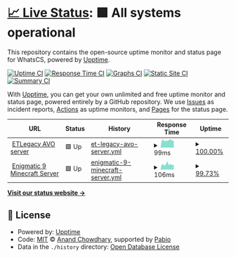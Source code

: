 # [📈 Live Status](https://WhatsCS.github.io/Monitor): <!--live status--> **🟩 All systems operational**

This repository contains the open-source uptime monitor and status page for WhatsCS, powered by [Upptime](https://github.com/upptime/upptime).

[![Uptime CI](https://github.com/WhatsCS/Monitor/workflows/Uptime%20CI/badge.svg)](https://github.com/WhatsCS/Monitor/actions?query=workflow%3A%22Uptime+CI%22)
[![Response Time CI](https://github.com/WhatsCS/Monitor/workflows/Response%20Time%20CI/badge.svg)](https://github.com/WhatsCS/Monitor/actions?query=workflow%3A%22Response+Time+CI%22)
[![Graphs CI](https://github.com/WhatsCS/Monitor/workflows/Graphs%20CI/badge.svg)](https://github.com/WhatsCS/Monitor/actions?query=workflow%3A%22Graphs+CI%22)
[![Static Site CI](https://github.com/WhatsCS/Monitor/workflows/Static%20Site%20CI/badge.svg)](https://github.com/WhatsCS/Monitor/actions?query=workflow%3A%22Static+Site+CI%22)
[![Summary CI](https://github.com/WhatsCS/Monitor/workflows/Summary%20CI/badge.svg)](https://github.com/WhatsCS/Monitor/actions?query=workflow%3A%22Summary+CI%22)

With [Upptime](https://upptime.js.org), you can get your own unlimited and free uptime monitor and status page, powered entirely by a GitHub repository. We use [Issues](https://github.com/WhatsCS/Monitor/issues) as incident reports, [Actions](https://github.com/WhatsCS/Monitor/actions) as uptime monitors, and [Pages](https://WhatsCS.github.io/Monitor) for the status page.

<!--start: status pages-->
<!-- This summary is generated by Upptime (https://github.com/upptime/upptime) -->
<!-- Do not edit this manually, your changes will be overwritten -->
<!-- prettier-ignore -->
| URL | Status | History | Response Time | Uptime |
| --- | ------ | ------- | ------------- | ------ |
| <img alt="" src="https://icons.duckduckgo.com/ip3/null.ico" height="13"> [ETLegacy AVO server](et.sirenfal.com) | 🟩 Up | [et-legacy-avo-server.yml](https://github.com/WhatsCS/Monitor/commits/HEAD/history/et-legacy-avo-server.yml) | <details><summary><img alt="Response time graph" src="./graphs/et-legacy-avo-server/response-time-week.png" height="20"> 99ms</summary><br><a href="https://WhatsCS.github.io/Monitor/history/et-legacy-avo-server"><img alt="Response time 113" src="https://img.shields.io/endpoint?url=https%3A%2F%2Fraw.githubusercontent.com%2FWhatsCS%2FMonitor%2FHEAD%2Fapi%2Fet-legacy-avo-server%2Fresponse-time.json"></a><br><a href="https://WhatsCS.github.io/Monitor/history/et-legacy-avo-server"><img alt="24-hour response time 96" src="https://img.shields.io/endpoint?url=https%3A%2F%2Fraw.githubusercontent.com%2FWhatsCS%2FMonitor%2FHEAD%2Fapi%2Fet-legacy-avo-server%2Fresponse-time-day.json"></a><br><a href="https://WhatsCS.github.io/Monitor/history/et-legacy-avo-server"><img alt="7-day response time 99" src="https://img.shields.io/endpoint?url=https%3A%2F%2Fraw.githubusercontent.com%2FWhatsCS%2FMonitor%2FHEAD%2Fapi%2Fet-legacy-avo-server%2Fresponse-time-week.json"></a><br><a href="https://WhatsCS.github.io/Monitor/history/et-legacy-avo-server"><img alt="30-day response time 108" src="https://img.shields.io/endpoint?url=https%3A%2F%2Fraw.githubusercontent.com%2FWhatsCS%2FMonitor%2FHEAD%2Fapi%2Fet-legacy-avo-server%2Fresponse-time-month.json"></a><br><a href="https://WhatsCS.github.io/Monitor/history/et-legacy-avo-server"><img alt="1-year response time 113" src="https://img.shields.io/endpoint?url=https%3A%2F%2Fraw.githubusercontent.com%2FWhatsCS%2FMonitor%2FHEAD%2Fapi%2Fet-legacy-avo-server%2Fresponse-time-year.json"></a></details> | <details><summary><a href="https://WhatsCS.github.io/Monitor/history/et-legacy-avo-server">100.00%</a></summary><a href="https://WhatsCS.github.io/Monitor/history/et-legacy-avo-server"><img alt="All-time uptime 100.00%" src="https://img.shields.io/endpoint?url=https%3A%2F%2Fraw.githubusercontent.com%2FWhatsCS%2FMonitor%2FHEAD%2Fapi%2Fet-legacy-avo-server%2Fuptime.json"></a><br><a href="https://WhatsCS.github.io/Monitor/history/et-legacy-avo-server"><img alt="24-hour uptime 100.00%" src="https://img.shields.io/endpoint?url=https%3A%2F%2Fraw.githubusercontent.com%2FWhatsCS%2FMonitor%2FHEAD%2Fapi%2Fet-legacy-avo-server%2Fuptime-day.json"></a><br><a href="https://WhatsCS.github.io/Monitor/history/et-legacy-avo-server"><img alt="7-day uptime 100.00%" src="https://img.shields.io/endpoint?url=https%3A%2F%2Fraw.githubusercontent.com%2FWhatsCS%2FMonitor%2FHEAD%2Fapi%2Fet-legacy-avo-server%2Fuptime-week.json"></a><br><a href="https://WhatsCS.github.io/Monitor/history/et-legacy-avo-server"><img alt="30-day uptime 100.00%" src="https://img.shields.io/endpoint?url=https%3A%2F%2Fraw.githubusercontent.com%2FWhatsCS%2FMonitor%2FHEAD%2Fapi%2Fet-legacy-avo-server%2Fuptime-month.json"></a><br><a href="https://WhatsCS.github.io/Monitor/history/et-legacy-avo-server"><img alt="1-year uptime 100.00%" src="https://img.shields.io/endpoint?url=https%3A%2F%2Fraw.githubusercontent.com%2FWhatsCS%2FMonitor%2FHEAD%2Fapi%2Fet-legacy-avo-server%2Fuptime-year.json"></a></details>
| <img alt="" src="https://icons.duckduckgo.com/ip3/null.ico" height="13"> [Enigmatic 9 Minecraft Server](et.sirenfal.com) | 🟩 Up | [enigmatic-9-minecraft-server.yml](https://github.com/WhatsCS/Monitor/commits/HEAD/history/enigmatic-9-minecraft-server.yml) | <details><summary><img alt="Response time graph" src="./graphs/enigmatic-9-minecraft-server/response-time-week.png" height="20"> 106ms</summary><br><a href="https://WhatsCS.github.io/Monitor/history/enigmatic-9-minecraft-server"><img alt="Response time 113" src="https://img.shields.io/endpoint?url=https%3A%2F%2Fraw.githubusercontent.com%2FWhatsCS%2FMonitor%2FHEAD%2Fapi%2Fenigmatic-9-minecraft-server%2Fresponse-time.json"></a><br><a href="https://WhatsCS.github.io/Monitor/history/enigmatic-9-minecraft-server"><img alt="24-hour response time 94" src="https://img.shields.io/endpoint?url=https%3A%2F%2Fraw.githubusercontent.com%2FWhatsCS%2FMonitor%2FHEAD%2Fapi%2Fenigmatic-9-minecraft-server%2Fresponse-time-day.json"></a><br><a href="https://WhatsCS.github.io/Monitor/history/enigmatic-9-minecraft-server"><img alt="7-day response time 106" src="https://img.shields.io/endpoint?url=https%3A%2F%2Fraw.githubusercontent.com%2FWhatsCS%2FMonitor%2FHEAD%2Fapi%2Fenigmatic-9-minecraft-server%2Fresponse-time-week.json"></a><br><a href="https://WhatsCS.github.io/Monitor/history/enigmatic-9-minecraft-server"><img alt="30-day response time 108" src="https://img.shields.io/endpoint?url=https%3A%2F%2Fraw.githubusercontent.com%2FWhatsCS%2FMonitor%2FHEAD%2Fapi%2Fenigmatic-9-minecraft-server%2Fresponse-time-month.json"></a><br><a href="https://WhatsCS.github.io/Monitor/history/enigmatic-9-minecraft-server"><img alt="1-year response time 113" src="https://img.shields.io/endpoint?url=https%3A%2F%2Fraw.githubusercontent.com%2FWhatsCS%2FMonitor%2FHEAD%2Fapi%2Fenigmatic-9-minecraft-server%2Fresponse-time-year.json"></a></details> | <details><summary><a href="https://WhatsCS.github.io/Monitor/history/enigmatic-9-minecraft-server">99.73%</a></summary><a href="https://WhatsCS.github.io/Monitor/history/enigmatic-9-minecraft-server"><img alt="All-time uptime 99.80%" src="https://img.shields.io/endpoint?url=https%3A%2F%2Fraw.githubusercontent.com%2FWhatsCS%2FMonitor%2FHEAD%2Fapi%2Fenigmatic-9-minecraft-server%2Fuptime.json"></a><br><a href="https://WhatsCS.github.io/Monitor/history/enigmatic-9-minecraft-server"><img alt="24-hour uptime 100.00%" src="https://img.shields.io/endpoint?url=https%3A%2F%2Fraw.githubusercontent.com%2FWhatsCS%2FMonitor%2FHEAD%2Fapi%2Fenigmatic-9-minecraft-server%2Fuptime-day.json"></a><br><a href="https://WhatsCS.github.io/Monitor/history/enigmatic-9-minecraft-server"><img alt="7-day uptime 99.73%" src="https://img.shields.io/endpoint?url=https%3A%2F%2Fraw.githubusercontent.com%2FWhatsCS%2FMonitor%2FHEAD%2Fapi%2Fenigmatic-9-minecraft-server%2Fuptime-week.json"></a><br><a href="https://WhatsCS.github.io/Monitor/history/enigmatic-9-minecraft-server"><img alt="30-day uptime 99.70%" src="https://img.shields.io/endpoint?url=https%3A%2F%2Fraw.githubusercontent.com%2FWhatsCS%2FMonitor%2FHEAD%2Fapi%2Fenigmatic-9-minecraft-server%2Fuptime-month.json"></a><br><a href="https://WhatsCS.github.io/Monitor/history/enigmatic-9-minecraft-server"><img alt="1-year uptime 99.80%" src="https://img.shields.io/endpoint?url=https%3A%2F%2Fraw.githubusercontent.com%2FWhatsCS%2FMonitor%2FHEAD%2Fapi%2Fenigmatic-9-minecraft-server%2Fuptime-year.json"></a></details>

<!--end: status pages-->

[**Visit our status website →**](https://WhatsCS.github.io/Monitor)

## 📄 License

- Powered by: [Upptime](https://github.com/upptime/upptime)
- Code: [MIT](./LICENSE) © [Anand Chowdhary](https://anandchowdhary.com), supported by [Pabio](https://pabio.com)
- Data in the `./history` directory: [Open Database License](https://opendatacommons.org/licenses/odbl/1-0/)
